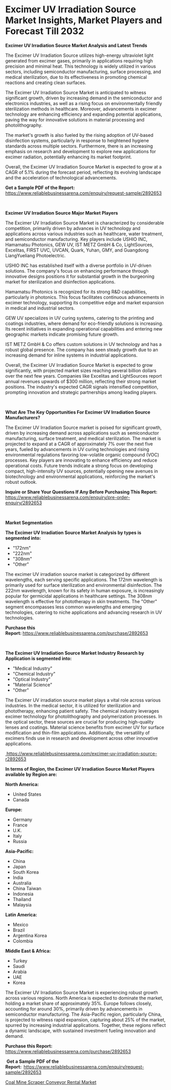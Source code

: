 <p><h1>Excimer UV Irradiation Source Market Insights, Market Players and Forecast Till 2032</h1></p><p><strong>Excimer UV Irradiation Source Market Analysis and Latest Trends</strong></p>
<p><p>The Excimer UV Irradiation Source utilizes high-energy ultraviolet light generated from excimer gases, primarily in applications requiring high precision and minimal heat. This technology is widely utilized in various sectors, including semiconductor manufacturing, surface processing, and medical sterilization, due to its effectiveness in promoting chemical reactions and creating clean surfaces.</p><p>The Excimer UV Irradiation Source Market is anticipated to witness significant growth, driven by increasing demand in the semiconductor and electronics industries, as well as a rising focus on environmentally friendly sterilization methods in healthcare. Moreover, advancements in excimer technology are enhancing efficiency and expanding potential applications, paving the way for innovative solutions in material processing and photolithography.</p><p>The market's growth is also fueled by the rising adoption of UV-based disinfection systems, particularly in response to heightened hygiene standards across multiple sectors. Furthermore, there is an increasing emphasis on research and development to explore new applications for excimer radiation, potentially enhancing its market footprint.</p><p>Overall, the Excimer UV Irradiation Source Market is expected to grow at a CAGR of 5.1% during the forecast period, reflecting its evolving landscape and the acceleration of technological advancements.</p></p>
<p><strong>Get a Sample PDF of the Report:&nbsp;</strong> <a href="https://www.reliablebusinessarena.com/enquiry/request-sample/2892653?utm_campaign=3224&utm_medium=2&utm_source=Github&utm_content=ia&utm_term=15032025&utm_id=excimer-uv-irradiation-source">https://www.reliablebusinessarena.com/enquiry/request-sample/2892653</a></p>
<p>&nbsp;</p>
<p><strong>Excimer UV Irradiation Source Major Market Players</strong></p>
<p><p>The Excimer UV Irradiation Source Market is characterized by considerable competition, primarily driven by advances in UV technology and applications across various industries such as healthcare, water treatment, and semiconductor manufacturing. Key players include USHIO INC, Hamamatsu Photonics, GEW UV, IST METZ GmbH & Co, LightSources, Excelitas, FIRST UVC, UVCAN, Quark, Yuhan, GMY, and Guangdong LiangYueliang Photoelectric.</p><p>USHIO INC has established itself with a diverse portfolio in UV-driven solutions. The company's focus on enhancing performance through innovative designs positions it for substantial growth in the burgeoning market for sterilization and disinfection applications.</p><p>Hamamatsu Photonics is recognized for its strong R&D capabilities, particularly in photonics. This focus facilitates continuous advancements in excimer technology, supporting its competitive edge and market expansion in medical and industrial sectors.</p><p>GEW UV specializes in UV curing systems, catering to the printing and coatings industries, where demand for eco-friendly solutions is increasing. Its recent initiatives in expanding operational capabilities and entering new geographic markets indicate promising future growth.</p><p>IST METZ GmbH & Co offers custom solutions in UV technology and has a robust global presence. The company has seen steady growth due to an increasing demand for inline systems in industrial applications.</p><p>Overall, the Excimer UV Irradiation Source Market is expected to grow significantly, with projected market sizes reaching several billion dollars over the next few years. Companies like Excelitas and LightSources report annual revenues upwards of $300 million, reflecting their strong market positions. The industry's expected CAGR signals intensified competition, prompting innovation and strategic partnerships among leading players.</p></p>
<p>&nbsp;</p>
<p><strong>What Are The Key Opportunities For Excimer UV Irradiation Source Manufacturers?</strong></p>
<p><p>The Excimer UV Irradiation Source market is poised for significant growth, driven by increasing demand across applications such as semiconductor manufacturing, surface treatment, and medical sterilization. The market is projected to expand at a CAGR of approximately 7% over the next five years, fueled by advancements in UV curing technologies and rising environmental regulations favoring low-volatile organic compound (VOC) processes. Key players are innovating to enhance efficiency and reduce operational costs. Future trends indicate a strong focus on developing compact, high-intensity UV sources, potentially opening new avenues in biotechnology and environmental applications, reinforcing the market's robust outlook.</p></p>
<p><strong>Inquire or Share Your Questions If Any Before Purchasing This Report:</strong> <a href="https://www.reliablebusinessarena.com/enquiry/pre-order-enquiry/2892653?utm_campaign=3224&utm_medium=2&utm_source=Github&utm_content=ia&utm_term=15032025&utm_id=excimer-uv-irradiation-source">https://www.reliablebusinessarena.com/enquiry/pre-order-enquiry/2892653</a></p>
<p>&nbsp;</p>
<p><strong>Market Segmentation</strong></p>
<p><strong>The Excimer UV Irradiation Source Market Analysis by types is segmented into:</strong></p>
<p><ul><li>"172nm"</li><li>"222nm"</li><li>"308nm"</li><li>"Other"</li></ul></p>
<p><p>The excimer UV irradiation source market is categorized by different wavelengths, each serving specific applications. The 172nm wavelength is primarily used for surface sterilization and environmental disinfection. The 222nm wavelength, known for its safety in human exposure, is increasingly popular for germicidal applications in healthcare settings. The 308nm wavelength is effective for phototherapy in skin treatments. The "Other" segment encompasses less common wavelengths and emerging technologies, catering to niche applications and advancing research in UV technologies.</p></p>
<p><strong>Purchase this Report:&nbsp;</strong><a href="https://www.reliablebusinessarena.com/purchase/2892653?utm_campaign=3224&utm_medium=2&utm_source=Github&utm_content=ia&utm_term=15032025&utm_id=excimer-uv-irradiation-source">https://www.reliablebusinessarena.com/purchase/2892653</a></p>
<p>&nbsp;</p>
<p><strong>The Excimer UV Irradiation Source Market Industry Research by Application is segmented into:</strong></p>
<p><ul><li>"Medical Industry"</li><li>"Chemical Industry"</li><li>"Optical Industry"</li><li>"Material Science"</li><li>"Other"</li></ul></p>
<p><p>The Excimer UV irradiation source market plays a vital role across various industries. In the medical sector, it is utilized for sterilization and phototherapy, enhancing patient safety. The chemical industry leverages excimer technology for photolithography and polymerization processes. In the optical sector, these sources are crucial for producing high-quality lenses and coatings. Material science benefits from excimer UV for surface modification and thin-film applications. Additionally, the versatility of excimers finds use in research and development across other innovative applications.</p></p>
<p><a href="https://www.reliablebusinessarena.com/excimer-uv-irradiation-source-r2892653?utm_campaign=3224&utm_medium=2&utm_source=Github&utm_content=ia&utm_term=15032025&utm_id=excimer-uv-irradiation-source">&nbsp;https://www.reliablebusinessarena.com/excimer-uv-irradiation-source-r2892653</a></p>
<p><strong>In terms of Region, the Excimer UV Irradiation Source Market Players available by Region are:</strong></p>
<p>
    <p> <strong> North America: </strong>
        <ul>
            <li>United States</li>
            <li>Canada</li>
        </ul>
        </p> 
    <p> <strong> Europe: </strong>
        <ul>
            <li>Germany</li>
            <li>France</li>
            <li>U.K.</li>
            <li>Italy</li>
            <li>Russia</li>
        </ul>
        </p> 
    <p> <strong> Asia-Pacific: </strong>
        <ul>
            <li>China</li>
            <li>Japan</li>
            <li>South Korea</li>
            <li>India</li>
            <li>Australia</li>
            <li>China Taiwan</li>
            <li>Indonesia</li>
            <li>Thailand</li>
            <li>Malaysia</li>
        </ul>
        </p> 
    <p> <strong> Latin America: </strong>
        <ul>
            <li>Mexico</li>
            <li>Brazil</li>
            <li>Argentina Korea</li>
            <li>Colombia</li>
        </ul>
        </p> 
    <p> <strong> Middle East & Africa: </strong>
        <ul>
            <li>Turkey</li>
            <li>Saudi</li>
            <li>Arabia</li>
            <li>UAE</li>
            <li>Korea</li>
        </ul>
    </p>
    </p>
<p><p>The Excimer UV Irradiation Source Market is experiencing robust growth across various regions. North America is expected to dominate the market, holding a market share of approximately 35%. Europe follows closely, accounting for around 30%, primarily driven by advancements in semiconductor manufacturing. The Asia-Pacific region, particularly China, is projected to witness rapid expansion, capturing about 25% of the market, spurred by increasing industrial applications. Together, these regions reflect a dynamic landscape, with sustained investment fueling innovation and demand.</p></p>
<p><strong>Purchase this Report: </strong><a href="https://www.reliablebusinessarena.com/purchase/2892653?utm_campaign=3224&utm_medium=2&utm_source=Github&utm_content=ia&utm_term=15032025&utm_id=excimer-uv-irradiation-source">https://www.reliablebusinessarena.com/purchase/2892653</a></p>
<p>&nbsp;<strong>Get a Sample PDF of the Report:&nbsp;&nbsp;</strong><a href="https://www.reliablebusinessarena.com/enquiry/request-sample/2892653?utm_campaign=3224&utm_medium=2&utm_source=Github&utm_content=ia&utm_term=15032025&utm_id=excimer-uv-irradiation-source">https://www.reliablebusinessarena.com/enquiry/request-sample/2892653</a></p>
<p><strong></strong></p>
<p><p><a href="https://github.com/boysabotzoc/Market-Research-Report-List-1/blob/main/coal-mine-scraper-conveyor-rental-market.md?utm_campaign=3224&utm_medium=2&utm_source=Github&utm_content=ia&utm_term=15032025&utm_id=excimer-uv-irradiation-source">Coal Mine Scraper Conveyor Rental Market</a></p></p>